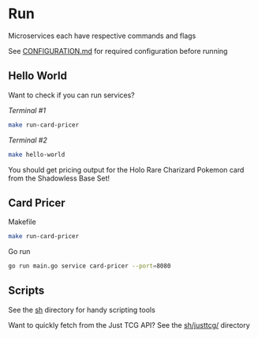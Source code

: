 # Run

Microservices each have respective commands and flags

See [CONFIGURATION.md](./CONFIGURATION.md) for required configuration before running

## Hello World

Want to check if you can run services?

*Terminal #1*
```bash
make run-card-pricer
```

*Terminal #2*
```bash
make hello-world
```

You should get pricing output for the Holo Rare Charizard Pokemon card from the
Shadowless Base Set!

## Card Pricer

Makefile
```bash
make run-card-pricer
```

Go run
```bash
go run main.go service card-pricer --port=8080
```

## Scripts

See the [sh](../sh) directory for handy scripting tools

Want to quickly fetch from the Just TCG API? See the [sh/justtcg/](../sh/justtcg/)
directory